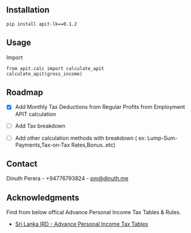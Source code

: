 ## Installation

```
pip install apit-lk==0.1.2
```

## Usage
Import

```
from apit.calc import calculate_apit
calculate_apit(gross_income)
```

## Roadmap

- [x] Add Monthly Tax Deductions from Regular Profits from Employment APIT calculation
- [ ] Add Tax breakdown
- [ ] Add other calculation methods with breakdown ( ex: Lump-Sum-Payments,Tax-on-Tax Rates,Bonus..etc)


## Contact

Dinuth Perera - +94776793824 - pm@dinuth.me


## Acknowledgments

Find from below offical Advance Personal Income Tax Tables​​​ & Rules.


* [Sri Lanka IRD - Advance Personal Income Tax Tables​​​ ](http://www.ird.gov.lk/en/publications/sitepages/apit_tax_tables.aspx?menuid=1502)





